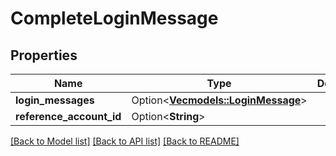 # CompleteLoginMessage

## Properties

Name | Type | Description | Notes
------------ | ------------- | ------------- | -------------
**login_messages** | Option<[**Vec<models::LoginMessage>**](LoginMessage.md)> |  | [optional]
**reference_account_id** | Option<**String**> |  | [optional]

[[Back to Model list]](../README.md#documentation-for-models) [[Back to API list]](../README.md#documentation-for-api-endpoints) [[Back to README]](../README.md)


